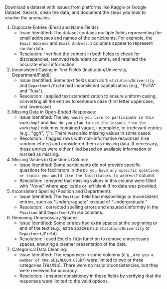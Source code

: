 Download a dataset with issues from platforms like Kaggle or Google Dataset. Search, clean the data, and document the steps you took to resolve the anomalies.
1. Duplicate Entries (Email and Name Fields):
   - Issue Identified: The dataset contains multiple fields representing the email addresses and names of the participants. For example, the `Email Address` and `Email Address.1` columns appear to represent similar data. 
   - Resolution: I verified the content in both fields to check for discrepancies, removed redundant columns, and retained the accurate email information.
2. Inconsistent Casing in Text Fields (Institution/University, Department/Field):
   - Issue Identified: Some text fields such as `Institution/University` and `Department/Field` had inconsistent capitalization (e.g., "FUTA" and "futa").
   - Resolution: I applied text standardization to ensure uniform casing, converting all the entries to sentence case (first letter uppercase, rest lowercase).
3. Missing Data in Open-Ended Responses:
   - Issue Identified: The `Why would you like to participate in this workshop?` and `How do you plan to use the lessons from the workshop?` columns contained vague, incomplete, or irrelevant entries (e.g., "ggh", "j"). There were also missing values in some cases.
   - Resolution: I flagged rows with non-informative responses (like random letters) and considered them as missing data. If necessary, these entries were either filled based on available information or marked as missing.
4. Missing Values in Questions Column:
   - Issue Identified: Some participants did not provide specific questions for facilitators in the `Do you have any specific questions or topics you would like the facilitators to address?` column.
   - Resolution: I ensured that missing values in this column were filled with "None" where applicable or left blank if no data was provided.
5. Inconsistent Spelling (Position and Department):
   - Issue Identified: The `Position` field had misspellings or inconsistent entries, such as "Undergraguate" instead of "Undergraduate."
   - Resolution: I corrected spelling errors and ensured uniformity in the `Position` and `Department/Field` columns.
6. Removing Unnecessary Spaces:
   - Issue Identified: Some entries had extra spaces at the beginning or end of the text (e.g., extra spaces in `Institution/University` or `Department/Field`).
   - Resolution: I used Excel’s `TRIM` function to remove unnecessary spaces, ensuring a cleaner presentation of the data.
7. Categorical Data Cleaning:
   - Issue Identified: The responses in some columns (e.g., `Are you a member of the SCIENCOON Club?`) were limited to two or three categories (Yes/No). There were no major inconsistencies, but they were reviewed for accuracy.
   - Resolution: I ensured consistency in these fields by verifying that the responses were limited to the valid options.
